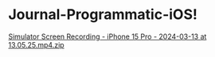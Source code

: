 # Journal-Programmatic-iOS!


[Simulator Screen Recording - iPhone 15 Pro - 2024-03-13 at 13.05.25.mp4.zip](https://github.com/palaksatti/Journal-Programmatic-iOS/files/14584081/Simulator.Screen.Recording.-.iPhone.15.Pro.-.2024-03-13.at.13.05.25.mp4.zip)
